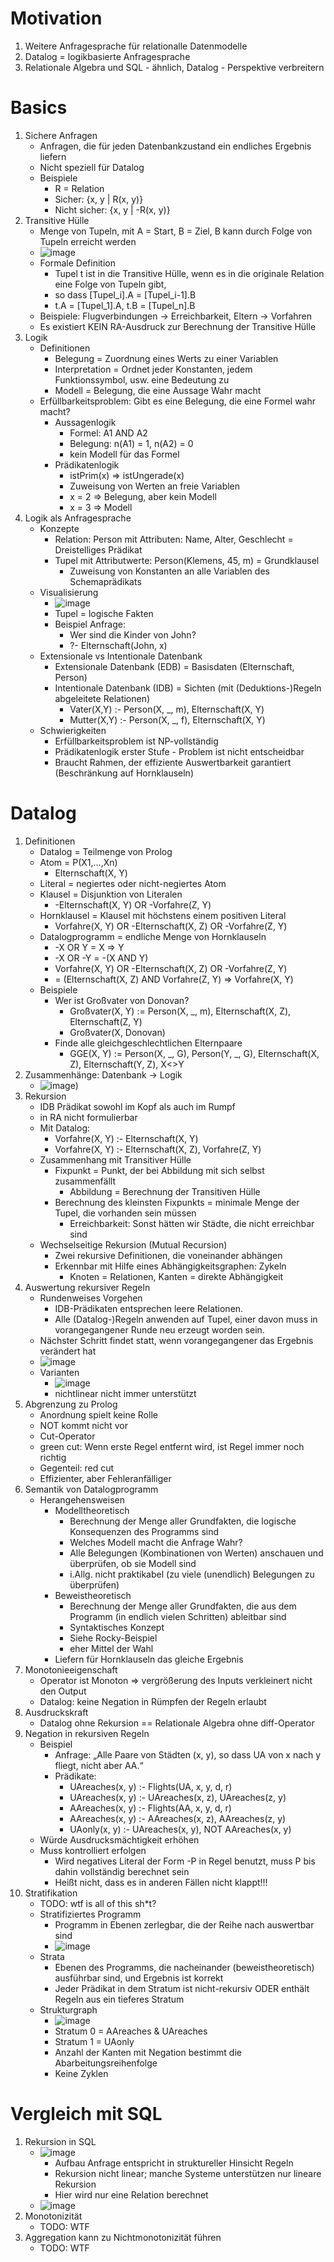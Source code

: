 # Motivation
1. Weitere Anfragesprache für relationalle Datenmodelle
1. Datalog = logikbasierte Anfragesprache
1. Relationale Algebra und SQL - ähnlich, Datalog - Perspektive verbreitern



# Basics
1. Sichere Anfragen
    - Anfragen, die für jeden Datenbankzustand ein endliches Ergebnis liefern
    - Nicht speziell für Datalog
    - Beispiele
        * R = Relation
        * Sicher: {x, y | R(x, y)}
        * Nicht sicher: {x, y | -R(x, y)}
1. Transitive Hülle
    - Menge von Tupeln, mit A = Start, B = Ziel, B kann durch Folge von Tupeln erreicht werden
    - ![image](images/transitive_huelle.png)
    - Formale Definition
        * Tupel t ist in die Transitive Hülle, wenn es in die originale Relation eine Folge von Tupeln gibt,
        * so dass [Tupel\_i].A = [Tupel\_i-1].B
        * t.A = [Tupel\_1].A, t.B = [Tupel\_n].B
    - Beispiele: Flugverbindungen -> Erreichbarkeit, Eltern -> Vorfahren
    - Es existiert KEIN RA-Ausdruck zur Berechnung der Transitive Hülle
1. Logik
    - Definitionen
        * Belegung = Zuordnung eines Werts zu einer Variablen
        * Interpretation = Ordnet jeder Konstanten, jedem Funktionssymbol, usw. eine Bedeutung zu
        * Modell = Belegung, die eine Aussage Wahr macht
    -  Erfüllbarkeitsproblem: Gibt es eine Belegung, die eine Formel wahr macht?
        * Aussagenlogik
            + Formel: A1 AND A2
            + Belegung: n(A1) = 1, n(A2) = 0
            + kein Modell für das Formel
        * Prädikatenlogik
            + istPrim(x) => istUngerade(x)
            + Zuweisung von Werten an freie Variablen
            + x = 2 => Belegung, aber kein Modell
            + x = 3 => Modell
1. Logik als Anfragesprache
    - Konzepte
        * Relation: Person mit Attributen: Name, Alter, Geschlecht = Dreistelliges Prädikat
        * Tupel mit Attributwerte: Person(Klemens, 45, m) = Grundklausel
            + Zuweisung von Konstanten an alle Variablen des Schemaprädikats
    - Visualisierung
        * ![image](images/tupeln_als_logik.png)
        * Tupel = logische Fakten
        * Beispiel Anfrage:
            + Wer sind die Kinder von John?
            + ?- Elternschaft(John, x)
    - Extensionale vs Intentionale Datenbank
        * Extensionale Datenbank (EDB) = Basisdaten (Elternschaft, Person)
        * Intentionale Datenbank (IDB) = Sichten (mit (Deduktions-)Regeln abgeleitete Relationen)
            + Vater(X,Y)  :- Person(X, \_, m), Elternschaft(X, Y)
            + Mutter(X,Y) :- Person(X, \_, f), Elternschaft(X, Y)
    - Schwierigkeiten
        * Erfüllbarkeitsproblem ist NP-vollständig
        * Prädikatenlogik erster Stufe - Problem ist nicht entscheidbar
        * Braucht Rahmen, der effiziente Auswertbarkeit garantiert (Beschränkung auf Hornklauseln)



# Datalog
1. Definitionen
    - Datalog = Teilmenge von Prolog
    - Atom = P(X1,...,Xn)
        * Elternschaft(X, Y)
    - Literal = negiertes oder nicht-negiertes Atom
    - Klausel = Disjunktion von Literalen
        * -Elternschaft(X, Y) OR -Vorfahre(Z, Y)
    - Hornklausel = Klausel mit höchstens einem positiven Literal
        * Vorfahre(X, Y) OR -Elternschaft(X, Z) OR -Vorfahre(Z, Y)
    - Datalogprogramm = endliche Menge von Hornklauseln
        * -X OR Y = X => Y
        * -X OR -Y = -(X AND Y)
        * Vorfahre(X, Y) OR -Elternschaft(X, Z) OR -Vorfahre(Z, Y)
        * = (Elternschaft(X, Z) AND Vorfahre(Z, Y) => Vorfahre(X, Y)
    - Beispiele
        * Wer ist Großvater von Donovan?
            + Großvater(X, Y) := Person(X, \_, m), Elternschaft(X, Z), Elternschaft(Z, Y)
            + Großvater(X, Donovan)
        * Finde alle gleichgeschlechtlichen Elternpaare
            + GGE(X, Y) := Person(X, \_, G), Person(Y, \_, G), Elternschaft(X, Z), Elternschaft(Y, Z), X<>Y
1. Zusammenhänge: Datenbank -> Logik
    - ![image](images/db_und_logik.png))
1. Rekursion
    - IDB Prädikat sowohl im Kopf als auch im Rumpf
    - in RA nicht formulierbar
    - Mit Datalog:
        * Vorfahre(X, Y) :- Elternschaft(X, Y)
        * Vorfahre(X, Y) :- Elternschaft(X, Z), Vorfahre(Z, Y)
    - Zusammenhang mit Transitiver Hülle
        * Fixpunkt = Punkt, der bei Abbildung mit sich selbst zusammenfällt
            + Abbildung = Berechnung der Transitiven Hülle
        * Berechnung des kleinsten Fixpunkts = minimale Menge der Tupel, die vorhanden sein müssen
            + Erreichbarkeit: Sonst hätten wir Städte, die nicht erreichbar sind
    - Wechselseitige Rekursion (Mutual Recursion)
        * Zwei rekursive Definitionen, die voneinander abhängen
        * Erkennbar mit Hilfe eines Abhängigkeitsgraphen: Zykeln
            + Knoten = Relationen, Kanten = direkte Abhängigkeit
1. Auswertung rekursiver Regeln
    - Rundenweises Vorgehen
        * IDB-Prädikaten entsprechen leere Relationen.
        * Alle (Datalog-)Regeln anwenden auf Tupel, einer davon muss in vorangegangener Runde neu erzeugt worden sein.
    - Nächster Schritt findet statt, wenn vorangegangener das Ergebnis verändert hat
    - ![image](images/datalog_rekursion_auswertung.png)
    - Varianten
        * ![image](images/datalog_rekursion_varianten.png)
        * nichtlinear nicht immer unterstützt
1. Abgrenzung zu Prolog
    - Anordnung spielt keine Rolle
    - NOT kommt nicht vor
    - Cut-Operator
    - green cut: Wenn erste Regel entfernt wird, ist Regel immer noch richtig
    - Gegenteil: red cut
    - Effizienter, aber Fehleranfälliger
1. Semantik von Datalogprogramm
    - Herangehensweisen
        * Modelltheoretisch
            + Berechnung der Menge aller Grundfakten, die logische Konsequenzen des Programms sind
            + Welches Modell macht die Anfrage Wahr?
            + Alle Belegungen (Kombinationen von Werten) anschauen und überprüfen, ob sie Modell sind
            + i.Allg. nicht praktikabel (zu viele (unendlich) Belegungen zu überprüfen)
        * Beweistheoretisch
            + Berechnung der Menge aller Grundfakten, die aus dem Programm (in endlich vielen Schritten) ableitbar sind
            + Syntaktisches Konzept
            + Siehe Rocky-Beispiel
            + eher Mittel der Wahl
        * Liefern für Hornklauseln das gleiche Ergebnis
1. Monotonieeigenschaft
    - Operator ist Monoton => vergrößerung des Inputs verkleinert nicht den Output
    - Datalog: keine Negation in Rümpfen der Regeln erlaubt
1. Ausdruckskraft
    - Datalog ohne Rekursion == Relationale Algebra ohne diff-Operator
1. Negation in rekursiven Regeln
    - Beispiel
        * Anfrage: „Alle Paare von Städten (x, y), so dass UA von x nach y fliegt, nicht aber AA.“
        * Prädikate:
            + UAreaches(x, y) :- Flights(UA, x, y, d, r)
            + UAreaches(x, y) :- UAreaches(x, z), UAreaches(z, y)
            + AAreaches(x, y) :- Flights(AA, x, y, d, r)
            + AAreaches(x, y) :- AAreaches(x, z), AAreaches(z, y)
            + UAonly(x, y) :- UAreaches(x, y), NOT AAreaches(x, y)
    - Würde Ausdrucksmächtigkeit erhöhen
    - Muss kontrolliert erfolgen
        * Wird negatives Literal der Form -P in Regel benutzt, muss P bis dahin vollständig berechnet sein
        * Heißt nicht, dass es in anderen Fällen nicht klappt!!!
1. Stratifikation
    - TODO: wtf is all of this sh\*t?
    - Stratifiziertes Programm
        * Programm in Ebenen zerlegbar, die der Reihe nach auswertbar sind
        * ![image](images/stratifiziertes_programm.png)
    - Strata
        * Ebenen des Programms, die nacheinander (beweistheoretisch) ausführbar sind, und Ergebnis ist korrekt
        * Jeder Prädikat in dem Stratum ist nicht-rekursiv ODER enthält Regeln aus ein tieferes Stratum
    - Strukturgraph
        * ![image](images/stratification_uaonly.png)
        * Stratum 0 = AAreaches & UAreaches
        * Stratum 1 = UAonly
        * Anzahl der Kanten mit Negation bestimmt die Abarbeitungsreihenfolge
        * Keine Zyklen



# Vergleich mit SQL
1. Rekursion in SQL
    - ![image](images/recursion_in_sql.png)
        * Aufbau Anfrage entspricht in struktureller Hinsicht Regeln
        * Rekursion nicht linear; manche Systeme unterstützen nur lineare Rekursion
        * Hier wird nur eine Relation berechnet
    - ![image](images/stratification_in_sql.png)
1. Monotonizität
    - TODO: WTF
1. Aggregation kann zu Nichtmonotonizität führen
    - TODO: WTF
